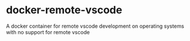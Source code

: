# docker-remote-vscode
A docker container for remote vscode development on operating systems with no support for remote vscode
